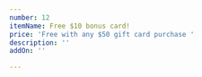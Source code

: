 ```yaml
---
number: 12
itemName: Free $10 bonus card!
price: 'Free with any $50 gift card purchase '
description: ''
addOn: ''

---
```

